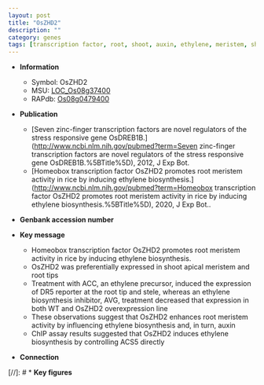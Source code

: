 ```yaml
---
layout: post
title: "OsZHD2"
description: ""
category: genes
tags: [transcription factor, root, shoot, auxin, ethylene, meristem, shoot apical meristem, root meristem]
---
```


* **Information**  
    + Symbol: OsZHD2  
    + MSU: [LOC_Os08g37400](http://rice.uga.edu/cgi-bin/ORF_infopage.cgi?orf=LOC_Os08g37400)  
    + RAPdb: [Os08g0479400](http://rapdb.dna.affrc.go.jp/viewer/gbrowse_details/irgsp1?name=Os08g0479400)  

* **Publication**  
    + [Seven zinc-finger transcription factors are novel regulators of the stress responsive gene OsDREB1B.](http://www.ncbi.nlm.nih.gov/pubmed?term=Seven zinc-finger transcription factors are novel regulators of the stress responsive gene OsDREB1B.%5BTitle%5D), 2012, J Exp Bot.
    + [Homeobox transcription factor OsZHD2 promotes root meristem activity in rice by inducing ethylene biosynthesis.](http://www.ncbi.nlm.nih.gov/pubmed?term=Homeobox transcription factor OsZHD2 promotes root meristem activity in rice by inducing ethylene biosynthesis.%5BTitle%5D), 2020, J Exp Bot..

* **Genbank accession number**  

* **Key message**  
    + Homeobox transcription factor OsZHD2 promotes root meristem activity in rice by inducing ethylene biosynthesis.
    + OsZHD2 was preferentially expressed in shoot apical meristem and root tips
    + Treatment with ACC, an ethylene precursor, induced the expression of DR5 reporter at the root tip and stele, whereas an ethylene biosynthesis inhibitor, AVG, treatment decreased that expression in both WT and OsZHD2 overexpression line
    + These observations suggest that OsZHD2 enhances root meristem activity by influencing ethylene biosynthesis and, in turn, auxin
    + ChIP assay results suggested that OsZHD2 induces ethylene biosynthesis by controlling ACS5 directly

* **Connection**  

[//]: # * **Key figures**  



